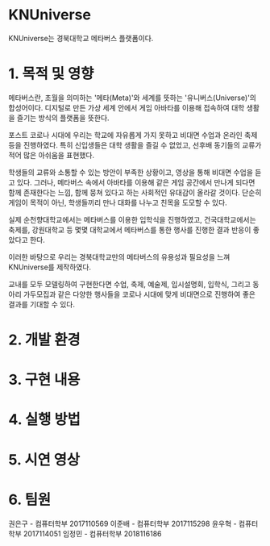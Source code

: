 # KNUniverse
KNUniverse는 경북대학교 메타버스 플랫폼이다.

# 1. 목적 및 영향
메타버스란, 초월을 의미하는 '메타(Meta)'와 세계를 뜻하는 '유니버스(Universe)'의 합성어이다.
디지털로 만든 가상 세계 안에서 게임 아바타를 이용해 접속하여 대학 생활을 즐기는 방식의 플랫폼을 뜻한다.


포스트 코로나 시대에 우리는 학교에 자유롭게 가지 못하고 비대면 수업과 온라인 축제 등을 진행하였다.
특히 신입생들은 대학 생활을 즐길 수 없었고, 선후배 동기들의 교류가 적어 많은 아쉬움을 표현했다.


학생들의 교류와 소통할 수 있는 방안이 부족한 상황이고, 영상을 통해 비대면 수업을 듣고 있다.
그러나, 메타버스 속에서 아바타를 이용해 같은 게임 공간에서 만나게 되다면 함께 존재한다는 느낌, 함께 뭉쳐 있다고 하는 사회적인 유대감이 올라갈 것이다.
단순히 게임이 목적이 아닌, 학생들끼리 만나 대화를 나누고 친목을 도모할 수 있다.


실제 순천향대학교에서는 메타버스를 이용한 입학식을 진행하였고, 건국대학교에서는 축제를, 강원대학교 등 몇몇 대학교에서 메타버스를 통한 행사를 진행한 결과 반응이 좋았다고 한다.


이러한 바탕으로 우리는 경북대학교만의 메타버스의 유용성과 필요성을 느껴 KNUniverse를 제작하였다.


교내를 모두 모델링하여 구현한다면 수업, 축제, 예술제, 입시설명회, 입학식, 그리고 동아리 가두모집과 같은 다양한 행사들을 코로나 시대에 맞게 비대면으로 진행하여 좋은 결과를 기대할 수 있다.


# 2. 개발 환경

# 3. 구현 내용

# 4. 실행 방법

# 5. 시연 영상

# 6. 팀원
권은구 - 컴퓨터학부 2017110569
이준배 - 컴퓨터학부 2017115298
윤우혁 - 컴퓨터학부 2017114051
임정민 - 컴퓨터학부 2018116186
